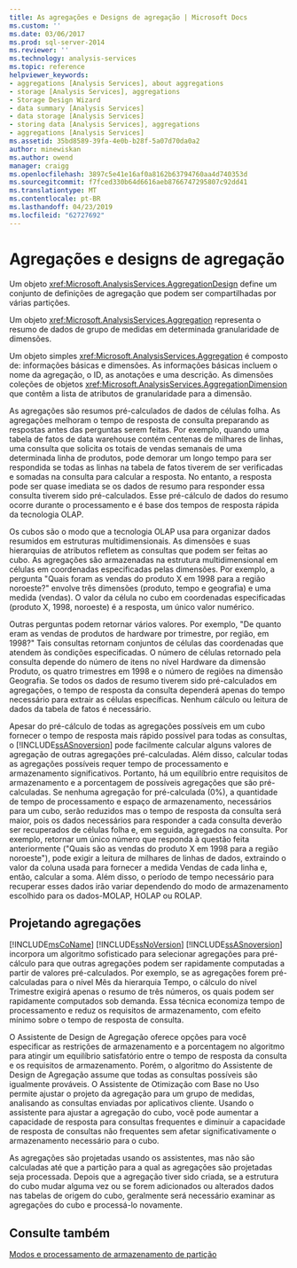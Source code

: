 ```yaml
---
title: As agregações e Designs de agregação | Microsoft Docs
ms.custom: ''
ms.date: 03/06/2017
ms.prod: sql-server-2014
ms.reviewer: ''
ms.technology: analysis-services
ms.topic: reference
helpviewer_keywords:
- aggregations [Analysis Services], about aggregations
- storage [Analysis Services], aggregations
- Storage Design Wizard
- data summary [Analysis Services]
- data storage [Analysis Services]
- storing data [Analysis Services], aggregations
- aggregations [Analysis Services]
ms.assetid: 35bd8589-39fa-4e0b-b28f-5a07d70da0a2
author: minewiskan
ms.author: owend
manager: craigg
ms.openlocfilehash: 3897c5e41e16af0a8162b63794760aa4d740353d
ms.sourcegitcommit: f7fced330b64d6616aeb8766747295807c92dd41
ms.translationtype: MT
ms.contentlocale: pt-BR
ms.lasthandoff: 04/23/2019
ms.locfileid: "62727692"
---
```

# <a name="aggregations-and-aggregation-designs"></a>Agregações e designs de agregação
  Um objeto <xref:Microsoft.AnalysisServices.AggregationDesign> define um conjunto de definições de agregação que podem ser compartilhadas por várias partições.  
  
 Um objeto <xref:Microsoft.AnalysisServices.Aggregation> representa o resumo de dados de grupo de medidas em determinada granularidade de dimensões.  
  
 Um objeto simples <xref:Microsoft.AnalysisServices.Aggregation> é composto de: informações básicas e dimensões. As informações básicas incluem o nome da agregação, o ID, as anotações e uma descrição. As dimensões coleções de objetos <xref:Microsoft.AnalysisServices.AggregationDimension> que contêm a lista de atributos de granularidade para a dimensão.  
  
 As agregações são resumos pré-calculados de dados de células folha. As agregações melhoram o tempo de resposta de consulta preparando as respostas antes das perguntas serem feitas. Por exemplo, quando uma tabela de fatos de data warehouse contém centenas de milhares de linhas, uma consulta que solicita os totais de vendas semanais de uma determinada linha de produtos, pode demorar um longo tempo para ser respondida se todas as linhas na tabela de fatos tiverem de ser verificadas e somadas na consulta para calcular a resposta. No entanto, a resposta pode ser quase imediata se os dados de resumo para responder essa consulta tiverem sido pré-calculados. Esse pré-cálculo de dados do resumo ocorre durante o processamento e é base dos tempos de resposta rápida da tecnologia OLAP.  
  
 Os cubos são o modo que a tecnologia OLAP usa para organizar dados resumidos em estruturas multidimensionais. As dimensões e suas hierarquias de atributos refletem as consultas que podem ser feitas ao cubo. As agregações são armazenadas na estrutura multidimensional em células em coordenadas especificadas pelas dimensões. Por exemplo, a pergunta "Quais foram as vendas do produto X em 1998 para a região noroeste?" envolve três dimensões (produto, tempo e geografia) e uma medida (vendas). O valor da célula no cubo em coordenadas especificadas (produto X, 1998, noroeste) é a resposta, um único valor numérico.  
  
 Outras perguntas podem retornar vários valores. Por exemplo, "De quanto eram as vendas de produtos de hardware por trimestre, por região, em 1998?" Tais consultas retornam conjuntos de células das coordenadas que atendem às condições especificadas. O número de células retornado pela consulta depende do número de itens no nível Hardware da dimensão Produto, os quatro trimestres em 1998 e o número de regiões na dimensão Geografia. Se todos os dados de resumo tiverem sido pré-calculados em agregações, o tempo de resposta da consulta dependerá apenas do tempo necessário para extrair as células específicas. Nenhum cálculo ou leitura de dados da tabela de fatos é necessário.  
  
 Apesar do pré-cálculo de todas as agregações possíveis em um cubo fornecer o tempo de resposta mais rápido possível para todas as consultas, o [!INCLUDE[ssASnoversion](../../includes/ssasnoversion-md.md)] pode facilmente calcular alguns valores de agregação de outras agregações pré-calculadas. Além disso, calcular todas as agregações possíveis requer tempo de processamento e armazenamento significativos. Portanto, há um equilíbrio entre requisitos de armazenamento e a porcentagem de possíveis agregações que são pré-calculadas. Se nenhuma agregação for pré-calculada (0%), a quantidade de tempo de processamento e espaço de armazenamento, necessários para um cubo, serão reduzidos mas o tempo de resposta da consulta será maior, pois os dados necessários para responder a cada consulta deverão ser recuperados de células folha e, em seguida, agregados na consulta. Por exemplo, retornar um único número que responda à questão feita anteriormente ("Quais são as vendas do produto X em 1998 para a região noroeste"), pode exigir a leitura de milhares de linhas de dados, extraindo o valor da coluna usada para fornecer a medida Vendas de cada linha e, então, calcular a soma. Além disso, o período de tempo necessário para recuperar esses dados irão variar dependendo do modo de armazenamento escolhido para os dados-MOLAP, HOLAP ou ROLAP.  
  
## <a name="designing-aggregations"></a>Projetando agregações  
 [!INCLUDE[msCoName](../../includes/msconame-md.md)] [!INCLUDE[ssNoVersion](../../includes/ssnoversion-md.md)] [!INCLUDE[ssASnoversion](../../includes/ssasnoversion-md.md)] incorpora um algoritmo sofisticado para selecionar agregações para pré-cálculo para que outras agregações podem ser rapidamente computadas a partir de valores pré-calculados. Por exemplo, se as agregações forem pré-calculadas para o nível Mês da hierarquia Tempo, o cálculo do nível Trimestre exigirá apenas o resumo de três números, os quais podem ser rapidamente computados sob demanda. Essa técnica economiza tempo de processamento e reduz os requisitos de armazenamento, com efeito mínimo sobre o tempo de resposta de consulta.  
  
 O Assistente de Design de Agregação oferece opções para você especificar as restrições de armazenamento e a porcentagem no algoritmo para atingir um equilíbrio satisfatório entre o tempo de resposta da consulta e os requisitos de armazenamento. Porém, o algoritmo do Assistente de Design de Agregação assume que todas as consultas possíveis são igualmente prováveis. O Assistente de Otimização com Base no Uso permite ajustar o projeto da agregação para um grupo de medidas, analisando as consultas enviadas por aplicativos cliente. Usando o assistente para ajustar a agregação do cubo, você pode aumentar a capacidade de resposta para consultas frequentes e diminuir a capacidade de resposta de consultas não frequentes sem afetar significativamente o armazenamento necessário para o cubo.  
  
 As agregações são projetadas usando os assistentes, mas não são calculadas até que a partição para a qual as agregações são projetadas seja processada. Depois que a agregação tiver sido criada, se a estrutura do cubo mudar alguma vez ou se forem adicionados ou alterados dados nas tabelas de origem do cubo, geralmente será necessário examinar as agregações do cubo e processá-lo novamente.  
  
## <a name="see-also"></a>Consulte também  
 [Modos e processamento de armazenamento de partição](partitions-partition-storage-modes-and-processing.md)  
  
  
